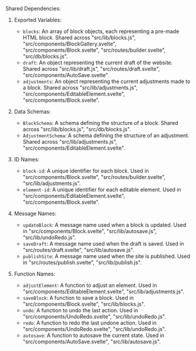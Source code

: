 Shared Dependencies:

1. Exported Variables:
   - `blocks`: An array of block objects, each representing a pre-made HTML block. Shared across "src/lib/blocks.js", "src/components/BlockGallery.svelte", "src/components/Block.svelte", "src/routes/builder.svelte", "src/db/blocks.js".
   - `draft`: An object representing the current draft of the website. Shared across "src/lib/draft.js", "src/routes/draft.svelte", "src/components/AutoSave.svelte".
   - `adjustments`: An object representing the current adjustments made to a block. Shared across "src/lib/adjustments.js", "src/components/EditableElement.svelte", "src/components/Block.svelte".

2. Data Schemas:
   - `BlockSchema`: A schema defining the structure of a block. Shared across "src/lib/blocks.js", "src/db/blocks.js".
   - `AdjustmentSchema`: A schema defining the structure of an adjustment. Shared across "src/lib/adjustments.js", "src/components/EditableElement.svelte".

3. ID Names:
   - `block-id`: A unique identifier for each block. Used in "src/components/Block.svelte", "src/routes/builder.svelte", "src/lib/adjustments.js".
   - `element-id`: A unique identifier for each editable element. Used in "src/components/EditableElement.svelte", "src/components/Block.svelte".

4. Message Names:
   - `updateBlock`: A message name used when a block is updated. Used in "src/components/Block.svelte", "src/lib/autosave.js", "src/lib/undoRedo.js".
   - `saveDraft`: A message name used when the draft is saved. Used in "src/routes/draft.svelte", "src/lib/autosave.js".
   - `publishSite`: A message name used when the site is published. Used in "src/routes/publish.svelte", "src/lib/publish.js".

5. Function Names:
   - `adjustElement`: A function to adjust an element. Used in "src/components/EditableElement.svelte", "src/lib/adjustments.js".
   - `saveBlock`: A function to save a block. Used in "src/components/Block.svelte", "src/lib/blocks.js".
   - `undo`: A function to undo the last action. Used in "src/components/UndoRedo.svelte", "src/lib/undoRedo.js".
   - `redo`: A function to redo the last undone action. Used in "src/components/UndoRedo.svelte", "src/lib/undoRedo.js".
   - `autosave`: A function to autosave the current state. Used in "src/components/AutoSave.svelte", "src/lib/autosave.js".